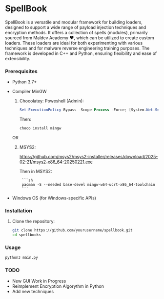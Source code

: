 # SpellBook

SpellBook is a versatile and modular framework for building loaders, designed to support a wide range of payload injection techniques and encryption methods. It offers a collection of spells (modules), primarily sourced from Maldev Academy ❤️, which can be utilized to create custom loaders. 
These loaders are ideal for both experimenting with various techniques and for malware reverse engineering training purposes. 
The framework is developed in C++ and Python, ensuring flexibility and ease of extensibility.

### Prerequisites

- Python 3.7+
- Compiler MinGW

    1. Chocolatey:
        Poweshell (Admin):

        ```powershell
        Set-ExecutionPolicy Bypass -Scope Process -Force; [System.Net.ServicePointManager]::SecurityProtocol = [System.Net.ServicePointManager]::SecurityProtocol -bor 3072; iex ((New-Object System.Net.WebClient).DownloadString('https://community.chocolatey.org/install.ps1'))
        ```

        Then:

        ```sh
        choco install mingw
        ```
    
    OR
    
    2. MSYS2:

        https://github.com/msys2/msys2-installer/releases/download/2025-02-21/msys2-x86_64-20250221.exe
        
        Then in MSYS2:

            ```sh
            pacman -S --needed base-devel mingw-w64-ucrt-x86_64-toolchain
            ```

- Windows OS (for Windows-specific APIs)

### Installation

1. Clone the repository:

    ```sh
    git clone https://github.com/yourusername/spellbook.git
    cd spellbooks
    ```
### Usage

```sh 
python3 main.py
```

### TODO

- New GUI Work in Progress
- Reimplement Encryption Algorythm in Python 
- Add new techniques